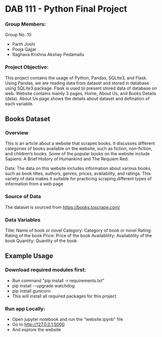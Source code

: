 # DAB 111 - Python Final Project

### Group Members:

Group No. 10

 - Parth Joshi
 - Pooja Gajjar
 - Raghava Krishna Akshay Pedamallu
 
### Project Objective:

This project contains the usage of Python, Pandas, SQLite3, and Flask. Using Pandas, we are reading data from dataset and stored in database using SQLite3 package. Flask is used to present stored data of database on web.
Website contains mainly 3 pages, Home, About Us, and Books Details (data). About Us page shows the details about dataset and defination of each variable. 


##  Books Dataset

### Overview

This is an article about a website that scrapes books. It discusses different categories of books available on the website, such as fiction, non-fiction, and children’s books. Some of the popular books on the website include Sapiens: A Brief History of Humankind and The Requiem Red.

Data: The data on this website includes information about various books, such as book titles, authors, genres, prices, availability, and ratings. This variety of data makes it suitable for practicing scraping different types of information from a web page

### Source of Data

The dataset is sourced from https://books.toscrape.com/

### Data Variables

Title: Name of book or novel
Category: Category of book or novel
Rating: Rating of the book
Price: Price of the book
Availablility: Availablility of the book
Quantity: Quantity of the book


## Example Usage
 ### Download required modules first:

 - Run command "pip install -r requirements.txt"
 - pip install --upgrade watchdog
 - pip install gunicorn
 - This will install all required packages for this project

 ### Run app Locally:

 - Open jupyter notebook and run the "website.ipynb" file
 - Go to http://127.0.0.1:5000
 - And explore the website

